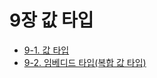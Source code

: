 # 9장 값 타입   
- [9-1. 값 타입](9-1.%EA%B8%B0%EB%B3%B8%EA%B0%92%20%ED%83%80%EC%9E%85.md)
- [9-2. 임베디드 타입(복합 값 타입)](9-2.%EC%9E%84%EB%B2%A0%EB%94%94%EB%93%9C%20%ED%83%80%EC%9E%85(%EB%B3%B5%ED%95%A9%20%EA%B0%92%20%ED%83%80%EC%9E%85).md)